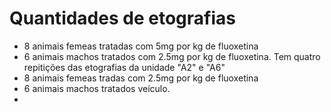 # Quantidades de etografias

- 8 animais femeas tratadas com 5mg por kg de fluoxetina
- 6 animais machos tratados com 2.5mg por kg de fluoxetina. Tem quatro repitições das etografias da unidade "A2" e "A6"
- 8 animais femeas tradas com 2.5mg por kg de fluoxetina
- 6 animais machos tratados veículo.
- 

